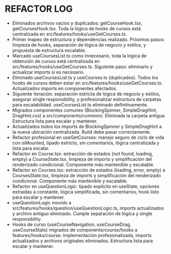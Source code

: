 # REFACTOR LOG

- Eliminados archivos vacíos y duplicados: getCourseHook.tsx, getCoursesHook.tsx. Toda la lógica de hooks de cursos está centralizada en src/features/hooks/useGetCourses.ts.
- Primer mapeo de estructura y dependencias realizado. Próximos pasos: limpieza de hooks, separación de lógica de negocio y estilos, y propuesta de estructura escalable.
- Marcado useCoursesList.ts como innecesario, toda la lógica de obtención de cursos está centralizada en src/features/hooks/useGetCourses.ts. Siguiente paso: eliminarlo y actualizar imports si es necesario.
- Eliminado useCoursesList.ts y useCourses.ts (duplicados). Todos los hooks de cursos deben estar en src/features/hooks/useGetCourses.ts. Actualizados imports en componentes afectados.
- Siguiente iteración: separación estricta de lógica de negocio y estilos, asegurar single responsibility, y profesionalizar estructura de carpetas para escalabilidad. useCoursesList.ts eliminado definitivamente.
- Migrados componentes comunes (BlockingSpinner, SimpleDragHint, DragHint.css) a src/components/common/. Eliminada la carpeta antigua. Estructura lista para escalar y mantener.
- Actualizados todos los imports de BlockingSpinner y SimpleDragHint a la nueva ubicación centralizada. Build debe pasar correctamente.
- Refactor profesional en useGetCourses: manejo seguro de ciclo de vida con isMounted, tipado estricto, sin comentarios, lógica centralizada y lista para escalar.
- Refactor en Course.tsx: extracción de estados (not found, loading, empty) a CourseState.tsx, limpieza de imports y simplificación del renderizado condicional. Componente más mantenible y escalable.
- Refactor en Courses.tsx: extracción de estados (loading, error, empty) a CoursesState.tsx, limpieza de imports y simplificación del renderizado condicional. Componente más mantenible y escalable.
- Refactor en useQuestionLogic: tipado explícito en useState, opciones extraídas a constante, lógica simplificada, sin comentarios, hook listo para escalar y mantener.
- useQuestionLogic movido a src/features/hooks/question/useQuestionLogic.ts, imports actualizados y archivo antiguo eliminado. Cumple separación de lógica y single responsibility.
- Hooks de curso (useCourseNavigation, useCourseDrag, useCourseStats) migrados de components/course/hooks a features/hooks/course. Implementación profesionalizada, imports actualizados y archivos originales eliminados. Estructura lista para escalar y mantener.
